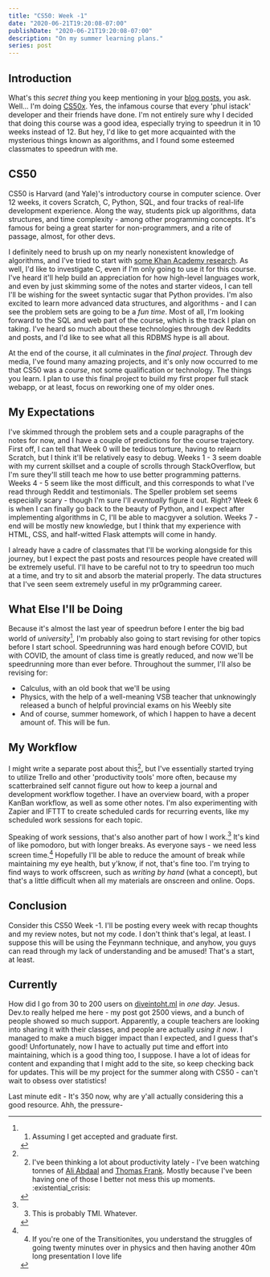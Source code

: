 ```yaml
---
title: "CS50: Week -1"
date: "2020-06-21T19:20:08-07:00"
publishDate: "2020-06-21T19:20:08-07:00"
description: "On my summer learning plans."
series: post
---
```


## Introduction
What's this *secret thing* you keep mentioning in your [blog posts](https://kewbish.github.io/blog/posts/200607/), you ask. Well... I'm doing [CS50x](https://cs50.harvard.edu/x). Yes, the infamous course that every 'phul istack' developer and their friends have done. I'm not entirely sure why I decided that doing this course was a good idea, especially trying to speedrun it in 10 weeks instead of 12. But hey, I'd like to get more acquainted with the mysterious things known as algorithms, and I found some esteemed classmates to speedrun with me.

## CS50
CS50 is Harvard (and Yale)'s introductory course in computer science. Over 12 weeks, it covers Scratch, C, Python, SQL, and four tracks of real-life development experience. Along the way, students pick up algorithms, data structures, and time complexity - among other programming concepts. It's famous for being a great starter for non-programmers, and a rite of passage, almost, for other devs. 

I definitely need to brush up on my nearly nonexistent knowledge of algorithms, and I've tried to start with [some Khan Academy research](https://github.com/kewbish/ka-algorithms). As well, I'd like to investigate C, even if I'm only going to use it for this course. I've heard it'll help build an appreciation for how high-level languages work, and even by just skimming some of the notes and starter videos, I can tell I'll be wishing for the sweet syntactic sugar that Python provides. I'm also excited to learn more advanced data structures, and algorithms - and I can see the problem sets are going to be a *fun time*. Most of all, I'm looking forward to the SQL and web part of the course, which is the track I plan on taking. I've heard so much about these technologies through dev Reddits and posts, and I'd like to see what all this RDBMS hype is all about.

At the end of the course, it all culminates in the *final project*. Through dev media, I've found many amazing projects, and it's only now occurred to me that CS50 was a *course*, not some qualification or technology. The things you learn. I plan to use this final project to build my first proper full stack webapp, or at least, focus on reworking one of my older ones.

## My Expectations
I've skimmed through the problem sets and a couple paragraphs of the notes for now, and I have a couple of predictions for the course trajectory. First off, I can tell that Week 0 will be tedious torture, having to relearn Scratch, but I think it'll be relatively easy to debug. Weeks 1 - 3 seem doable with my current skillset and a couple of scrolls through StackOverflow, but I'm sure they'll still teach me how to use better programming patterns. Weeks 4 - 5 seem like the most difficult, and this corresponds to what I've read through Reddit and testimonials. The Speller problem set seems especially scary - though I'm sure I'll *eventually* figure it out. Right? Week 6 is when I can finally go back to the beauty of Python, and I expect after implementing algorithms in C, I'll be able to macgyver a solution. Weeks 7 - end will be mostly new knowledge, but I think that my experience with HTML, CSS, and half-witted Flask attempts will come in handy.

I already have a cadre of classmates that I'll be working alongside for this journey, but I expect the past posts and resources people have created will be extremely useful. I'll have to be careful not to try to speedrun too much at a time, and try to sit and absorb the material properly. The data structures that I've seen seem extremely useful in my pr0gramming career.

## What Else I'll be Doing
Because it's almost the last year of speedrun before I enter the big bad world of *university*[^1], I'm probably also going to start revising for other topics before I start school. Speedrunning was hard enough before COVID, but with COVID, the amount of class time is greatly reduced, and now we'll be speedrunning more than ever before. Throughout the summer, I'll also be revising for:
- Calculus, with an old book that we'll be using
- Physics, with the help of a well-meaning VSB teacher that unknowingly released a bunch of helpful provincial exams on his Weebly site
- And of course, summer homework, of which I happen to have a decent amount of. This will be fun.

## My Workflow
I might write a separate post about this[^2], but I've essentially started trying to utilize Trello and other 'productivity tools' more often, because my scatterbrained self cannot figure out how to keep a journal and development workflow together. I have an overview board, with a proper KanBan workflow, as well as some other notes. I'm also experimenting with Zapier and IFTTT to create scheduled cards for recurring events, like my scheduled work sessions for each topic.

Speaking of work sessions, that's also another part of how I work.[^3] It's kind of like pomodoro, but with longer breaks. As everyone says - we need less screen time.[^4] Hopefully I'll be able to reduce the amount of break while maintaining my eye health, but y'know, if not, that's fine too. I'm trying to find ways to work offscreen, such as *writing by hand* (what a concept), but that's a little difficult when all my materials are onscreen and online. Oops.

## Conclusion
Consider this CS50 Week -1. I'll be posting every week with recap thoughts and my review notes, but not my code. I don't think that's legal, at least. I suppose this will be using the Feynmann technique, and anyhow, you guys can read through my lack of understanding and be amused! That's a start, at least. 

## Currently
How did I go from 30 to 200 users on [diveintoht.ml](https://diveintoht.ml) in *one day*. Jesus. Dev.to really helped me here - my post got 2500 views, and a bunch of people showed so much support. Apparently, a couple teachers are looking into sharing it with their classes, and people are actually *using it now*. I managed to make a much bigger impact than I expected, and I guess that's good! Unfortunately, now I have to actually put time and effort into maintaining, which is a good thing too, I suppose. I have a lot of ideas for content and expanding that I might add to the site, so keep checking back for updates. This will be my project for the summer along with CS50 - can't wait to obsess over statistics!

Last minute edit - It's 350 now, why are y'all actually considering this a good resource. Ahh, the pressure-

[^1]: 1. Assuming I get accepted and graduate first.

[^2]: 2. I've been thinking a lot about productivity lately - I've been watching tonnes of [Ali Abdaal](https://www.youtube.com/channel/UCoOae5nYA7VqaXzerajD0lg) and [Thomas Frank](https://www.youtube.com/channel/UCG-KntY7aVnIGXYEBQvmBAQ). Mostly because I've been having one of those I better not mess this up moments. :existential_crisis:

[^3]: 3. This is probably TMI. Whatever.

[^4]: 4. If you're one of the Transitionites, you understand the struggles of going twenty minutes over in physics and then having another 40m long presentation I love life
